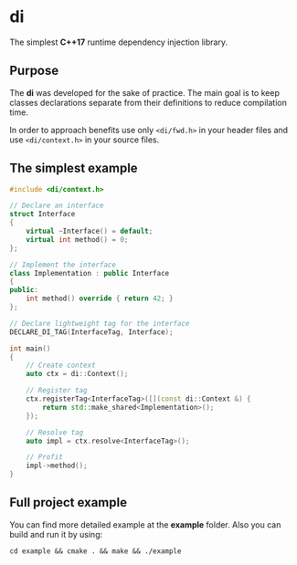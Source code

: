 # di
The simplest **C++17** runtime dependency injection library.
## Purpose
The **di** was developed for the sake of practice. The main goal is to keep classes declarations separate from their definitions to reduce compilation time.

In order to approach benefits use only `<di/fwd.h>` in your header files and use `<di/context.h>` in your source files.


## The simplest example
```cpp
#include <di/context.h>

// Declare an interface
struct Interface
{
    virtual ~Interface() = default;
    virtual int method() = 0;
};

// Implement the interface
class Implementation : public Interface
{
public:
    int method() override { return 42; }
};

// Declare lightweight tag for the interface
DECLARE_DI_TAG(InterfaceTag, Interface);

int main()
{
    // Create context
    auto ctx = di::Context();

    // Register tag
    ctx.registerTag<InterfaceTag>([](const di::Context &) {
        return std::make_shared<Implementation>();
    });

    // Resolve tag
    auto impl = ctx.resolve<InterfaceTag>();

    // Profit
    impl->method();
}
```

## Full project example
You can find more detailed example at the **example** folder. Also you can build and run it by using:

```
cd example && cmake . && make && ./example
```
